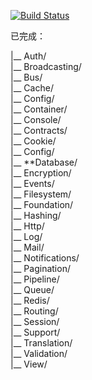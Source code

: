 [![Build Status](https://www.travis-ci.org/OneCodeMonkey/laravel-src.svg?branch=master)](https://www.travis-ci.org/OneCodeMonkey/laravel-src)

已完成：

|__ Auth/<br/>
|__ Broadcasting/<br/>
|__ Bus/<br/>
|__ Cache/<br/>
|__ Config/<br/>
|__ Container/<br/>
|__ Console/<br/>
|__ Contracts/<br/>
|__ Cookie/<br/>
|__ Config/<br/>
|__ **Database/<br/>
|__ Encryption/<br/>
|__ Events/<br/>
|__ Filesystem/<br/>
|__ Foundation/<br/>
|__ Hashing/<br/>
|__ Http/<br/>
|__ Log/<br/>
|__ Mail/<br/>
|__ Notifications/<br/>
|__ Pagination/<br/>
|__ Pipeline/<br/>
|__ Queue/<br/>
|__ Redis/<br/>
|__ Routing/<br/>
|__ Session/<br/>
|__ Support/<br/>
|__ Translation/<br/>
|__ Validation/<br/>
|__ View/<br>
